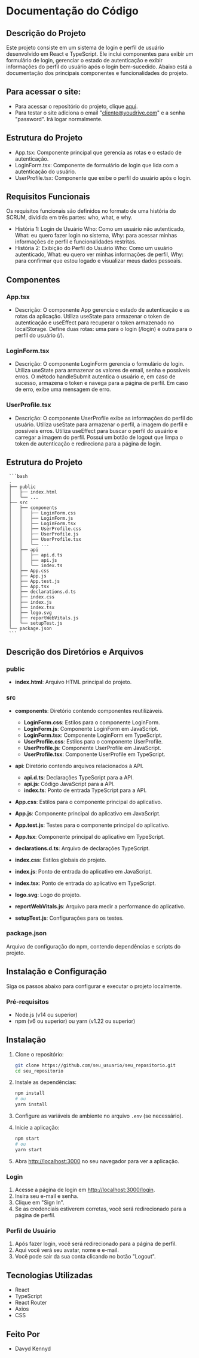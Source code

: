 # Documentação do Código
## Descrição do Projeto
Este projeto consiste em um sistema de login e perfil de usuário desenvolvido em React e TypeScript. Ele inclui componentes para exibir um formulário de login, gerenciar o estado de autenticação e exibir informações do perfil do usuário após o login bem-sucedido. Abaixo está a documentação dos principais componentes e funcionalidades do projeto.

## Para acessar o site:
- Para acessar o repositório do projeto, clique [aqui](https://projetob2bit.vercel.app/login).
- Para testar o site adiciona o email "cliente@youdrive.com" e a senha "password". Irá logar normalmente.

## Estrutura do Projeto
- App.tsx: Componente principal que gerencia as rotas e o estado de autenticação.
- LoginForm.tsx: Componente de formulário de login que lida com a autenticação do usuário.
- UserProfile.tsx: Componente que exibe o perfil do usuário após o login.
## Requisitos Funcionais
Os requisitos funcionais são definidos no formato de uma história do SCRUM, dividida em três partes: who, what, e why.

- História 1: Login de Usuário
Who: Como um usuário não autenticado,
What: eu quero fazer login no sistema,
Why: para acessar minhas informações de perfil e funcionalidades restritas.
- História 2: Exibição do Perfil do Usuário
Who: Como um usuário autenticado,
What: eu quero ver minhas informações de perfil,
Why: para confirmar que estou logado e visualizar meus dados pessoais.
## Componentes
### App.tsx
- Descrição: O componente App gerencia o estado de autenticação e as rotas da aplicação. Utiliza useState para armazenar o token de autenticação e useEffect para recuperar o token armazenado no localStorage. Define duas rotas: uma para o login (/login) e outra para o perfil do usuário (/).
### LoginForm.tsx
- Descrição: O componente LoginForm gerencia o formulário de login. Utiliza useState para armazenar os valores de email, senha e possíveis erros. O método handleSubmit autentica o usuário e, em caso de sucesso, armazena o token e navega para a página de perfil. Em caso de erro, exibe uma mensagem de erro.
### UserProfile.tsx
- Descrição: O componente UserProfile exibe as informações do perfil do usuário. Utiliza useState para armazenar o perfil, a imagem do perfil e possíveis erros. Utiliza useEffect para buscar o perfil do usuário e carregar a imagem do perfil. Possui um botão de logout que limpa o token de autenticação e redireciona para a página de login.


## Estrutura do Projeto

     ```bash
     .
     ├── public
     │   ├── index.html
     │   └── ...
     ├── src
     │   ├── components
     │   │   ├── LoginForm.css
     │   │   ├── LoginForm.js
     │   │   ├── LoginForm.tsx
     │   │   ├── UserProfile.css
     │   │   ├── UserProfile.js
     │   │   ├── UserProfile.tsx
     │   │   └── ...
     │   ├── api
     │   │   ├── api.d.ts
     │   │   ├── api.js
     │   │   └── index.ts
     │   ├── App.css
     │   ├── App.js
     │   ├── App.test.js
     │   ├── App.tsx
     │   ├── declarations.d.ts
     │   ├── index.css
     │   ├── index.js
     │   ├── index.tsx
     │   ├── logo.svg
     │   ├── reportWebVitals.js
     │   └── setupTest.js
     └── package.json
     ```

## Descrição dos Diretórios e Arquivos

### public
- **index.html**: Arquivo HTML principal do projeto.

### src
- **components**: Diretório contendo componentes reutilizáveis.
  - **LoginForm.css**: Estilos para o componente LoginForm.
  - **LoginForm.js**: Componente LoginForm em JavaScript.
  - **LoginForm.tsx**: Componente LoginForm em TypeScript.
  - **UserProfile.css**: Estilos para o componente UserProfile.
  - **UserProfile.js**: Componente UserProfile em JavaScript.
  - **UserProfile.tsx**: Componente UserProfile em TypeScript.

- **api**: Diretório contendo arquivos relacionados à API.
  - **api.d.ts**: Declarações TypeScript para a API.
  - **api.js**: Código JavaScript para a API.
  - **index.ts**: Ponto de entrada TypeScript para a API.

- **App.css**: Estilos para o componente principal do aplicativo.
- **App.js**: Componente principal do aplicativo em JavaScript.
- **App.test.js**: Testes para o componente principal do aplicativo.
- **App.tsx**: Componente principal do aplicativo em TypeScript.
- **declarations.d.ts**: Arquivo de declarações TypeScript.
- **index.css**: Estilos globais do projeto.
- **index.js**: Ponto de entrada do aplicativo em JavaScript.
- **index.tsx**: Ponto de entrada do aplicativo em TypeScript.
- **logo.svg**: Logo do projeto.
- **reportWebVitals.js**: Arquivo para medir a performance do aplicativo.
- **setupTest.js**: Configurações para os testes.

### package.json
Arquivo de configuração do npm, contendo dependências e scripts do projeto.


## Instalação e Configuração
Siga os passos abaixo para configurar e executar o projeto localmente.

### Pré-requisitos
- Node.js (v14 ou superior)
- npm (v6 ou superior) ou yarn (v1.22 ou superior)

## Instalação

1. Clone o repositório:
   ```bash
   git clone https://github.com/seu_usuario/seu_repositorio.git
   cd seu_repositorio


2. Instale as dependências:
    ```bash
    npm install
    # ou
    yarn install
    ```

3. Configure as variáveis de ambiente no arquivo `.env` (se necessário).

4. Inicie a aplicação:
    ```bash
    npm start
    # ou
    yarn start
    ```

5. Abra [http://localhost:3000](http://localhost:3000) no seu navegador para ver a aplicação.

### Login
1. Acesse a página de login em [http://localhost:3000/login](http://localhost:3000/login).
2. Insira seu e-mail e senha.
3. Clique em "Sign In".
4. Se as credenciais estiverem corretas, você será redirecionado para a página de perfil.

### Perfil de Usuário
1. Após fazer login, você será redirecionado para a página de perfil.
2. Aqui você verá seu avatar, nome e e-mail.
3. Você pode sair da sua conta clicando no botão "Logout".

## Tecnologias Utilizadas
- React
- TypeScript
- React Router
- Axios
- CSS

## Feito Por
- Davyd Kennyd 

